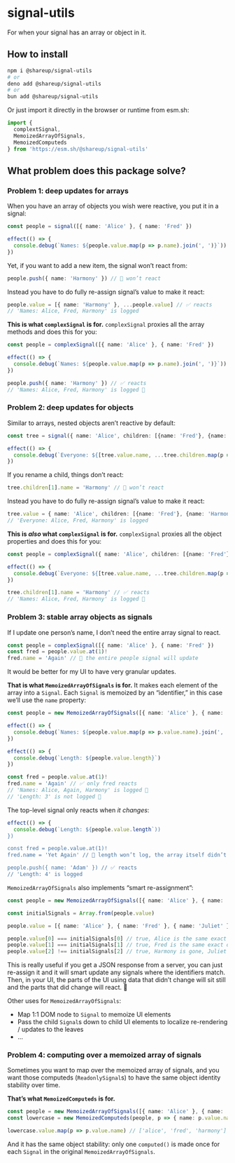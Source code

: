 # signal-utils

For when your signal has an array or object in it.

## How to install

```sh
npm i @shareup/signal-utils
# or
deno add @shareup/signal-utils
# or
bun add @shareup/signal-utils
```

Or just import it directly in the browser or runtime from esm.sh:

```js
import {
  complextSignal,
  MemoizedArrayOfSignals,
  MemoizedComputeds
} from 'https://esm.sh/@shareup/signal-utils'
```

## What problem does this package solve?

### Problem 1: deep updates for arrays

When you have an array of objects you wish were reactive, you put it in a signal:

```ts
const people = signal([{ name: 'Alice' }, { name: 'Fred' })

effect(() => {
  console.debug(`Names: ${people.value.map(p => p.name).join(', ')}`))
})
```

Yet, if you want to add a new item, the signal won’t react from:

```ts
people.push({ name: 'Harmony' }) // 🚨 won’t react
```

Instead you have to do fully re-assign signal’s value to make it react:

```ts
people.value = [{ name: 'Harmony' }, ...people.value] // ✅ reacts
// 'Names: Alice, Fred, Harmony' is logged
```

**This is what `complexSignal` is for.** `complexSignal` proxies all the array methods and does this for you:

```ts
const people = complexSignal([{ name: 'Alice' }, { name: 'Fred' })

effect(() => {
  console.debug(`Names: ${people.value.map(p => p.name).join(', ')}`))
})

people.push({ name: 'Harmony' }) // ✅ reacts
// 'Names: Alice, Fred, Harmony' is logged 💪
```

### Problem 2: deep updates for objects

Similar to arrays, nested objects aren’t reactive by default:

```ts
const tree = signal({ name: 'Alice', children: [{name: 'Fred'}, {name: 'August'}] })

effect(() => {
  console.debug(`Everyone: ${[tree.value.name, ...tree.children.map(p => p.name)].join(', ')}`))
})
```

If you rename a child, things don’t react:

```ts
tree.children[1].name = 'Harmony' // 🚨 won’t react
```

Instead you have to do fully re-assign signal’s value to make it react:

```ts
tree.value = { name: 'Alice', children: [{name: 'Fred'}, {name: 'Harmony'}] } // ✅ reacts
// 'Everyone: Alice, Fred, Harmony' is logged
```

**This is *also* what `complexSignal` is for.** `complexSignal` proxies all the object properties and does this for you:

```ts
const people = complexSignal({ name: 'Alice', children: [{name: 'Fred'}, {name: 'August'}] })

effect(() => {
  console.debug(`Everyone: ${[tree.value.name, ...tree.children.map(p => p.name)].join(', ')}`))
})

tree.children[1].name = 'Harmony' // ✅ reacts
// 'Names: Alice, Fred, Harmony' is logged 💪
```

### Problem 3: stable array objects as signals

If I update one person’s name, I don’t need the entire array signal to react.

```ts
const people = complexSignal([{ name: 'Alice' }, { name: 'Fred' })
const fred = people.value.at(1)!
fred.name = 'Again' // 🚨 the entire people signal will update
```

It would be better for my UI to have very granular updates.

**That is what `MemoizedArrayOfSignals` is for.** It makes each element of the array into a `Signal`. Each `Signal` is memoized by an “identifier,” in this case we’ll use the `name` property:

```ts
const people = new MemoizedArrayOfSignals([{ name: 'Alice' }, { name: 'Fred' }, { name: 'Harmony' }], p => p.name)

effect(() => {
  console.debug(`Names: ${people.value.map(p => p.value.name).join(', ')}`))
})

effect(() => {
  console.debug(`Length: ${people.value.length}`)
})

const fred = people.value.at(1)!
fred.name = 'Again' // ✅ only fred reacts
// 'Names: Alice, Again, Harmony' is logged 💪
// 'Length: 3' is not logged 💪
```

The top-level signal only reacts when *it changes*:

```ts
effect(() => {
  console.debug(`Length: ${people.value.length`))
})

const fred = people.value.at(1)!
fred.name = 'Yet Again' // 🚨 length won’t log, the array itself didn’t change, only Fred

people.push({ name: 'Adam' }) // ✅ reacts
// 'Length: 4' is logged

```

`MemoizedArrayOfSignals` also implements “smart re-assignment”:

```ts
const people = new MemoizedArrayOfSignals([{ name: 'Alice' }, { name: 'Fred' }, { name: 'Harmony' }], p => p.name)

const initialSignals = Array.from(people.value)

people.value = [{ name: 'Alice' }, { name: 'Fred' }, { name: 'Juliet' }]

people.value[0] === initialSignals[0] // true, Alice is the same exact object!
people.value[1] === initialSignals[1] // true, Fred is the same exact object!
people.value[2] !== initialSignals[2] // true, Harmony is gone, Juliet is a new object
```

This is really useful if you get a JSON response from a server, you can just re-assign it and it will smart update any signals where the identifiers match. Then, in your UI, the parts of the UI using data that didn’t change will sit still and the parts that did change will react. 💪

Other uses for `MemoizedArrayOfSignals`:

* Map 1:1 DOM node to `Signal` to memoize UI elements
* Pass the child `Signal`s down to child UI elements to localize re-rendering / updates to the leaves
* ...

### Problem 4: computing over a memoized array of signals

Sometimes you want to map over the memoized array of signals, and you want those computeds (`ReadonlySignal`s) to have the same object identity stability over time.

**That’s what `MemoizedComputeds` is for.**

```ts
const people = new MemoizedArrayOfSignals([{ name: 'Alice' }, { name: 'Fred' }, { name: 'Harmony' }], p => p.name)
const lowercase = new MemoizedComputeds(people, p => { name: p.value.name.toLowercase() }, people.idFn)

lowercase.value.map(p => p.value.name) // ['alice', 'fred', 'harmony']
```

And it has the same object stability: only one `computed()` is made once for each `Signal` in the original `MemoizedArrayOfSignals`.
